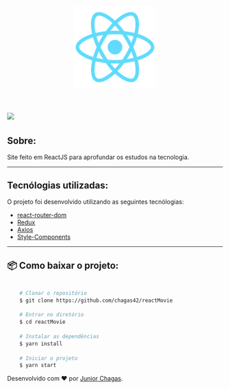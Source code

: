 <h1 align='center'>
    <img src="/screenshots/logo192.png"/>
</h1>


<h1>
    <img src="/screenshots/movie.gif"/>
</h1>


## Sobre: 

Site feito em ReactJS para aprofundar os estudos na tecnologia.

---

## Tecnólogias utilizadas:

O projeto foi desenvolvido utilizando as seguintes tecnólogias:

- [react-router-dom](https://reactnavigation.org/)
- [Redux](https://redux.js.org/)
- [Axios](https://github.com/react-native-svg/react-native-svg)
- [Style-Components](https://styled-components.com/)

---
## 📦  Como baixar o projeto:

```bash
    
    # Clonar o repositório
    $ git clone https://github.com/chagas42/reactMovie

    # Entrar no diretório
    $ cd reactMovie

    # Instalar as dependências 
    $ yarn install 

    # Iniciar o projeto
    $ yarn start
```
Desenvolvido com ❤ por [Junior Chagas](https://github.com/chagas42).